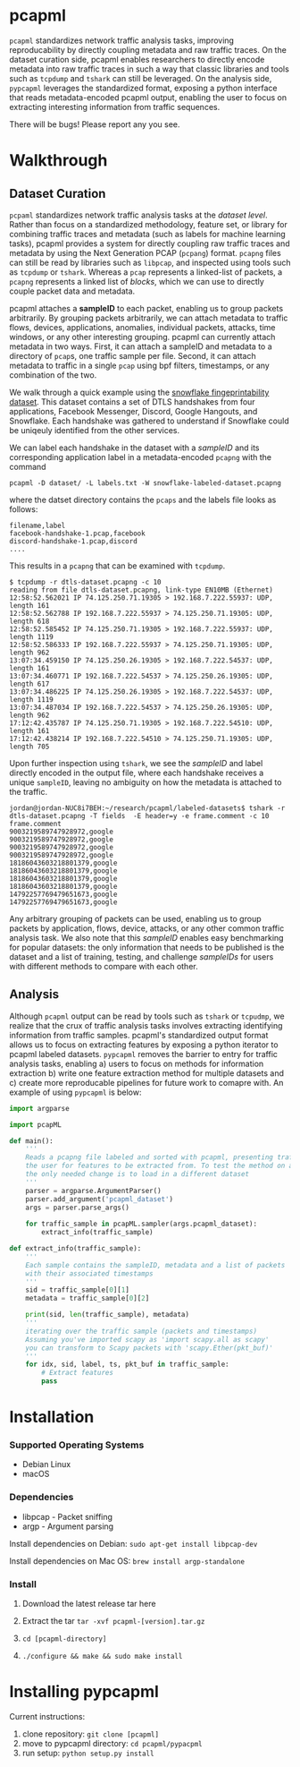 # pcapml

`pcapml` standardizes network traffic analysis tasks, improving reproducability by directly coupling metadata and raw traffic traces. On the dataset curation side, pcapml enables researchers to directly encode metadata into raw traffic traces in such a way that classic libraries and tools such as `tcpdump` and `tshark` can still be leveraged. On the analysis side, `pypcapml` leverages the standardized format, exposing a python interface that reads metadata-encoded pcapml output, enabling the user to focus on extracting interesting information from traffic sequences. 

There will be bugs! Please report any you see.

# Walkthrough

## Dataset Curation

`pcpaml` standardizes network traffic analysis tasks at the _dataset level_. Rather than focus on a standardized methodology, feature set, or library for combining traffic traces and metadata (such as labels for machine learning tasks), pcapml provides a system for directly coupling raw traffic traces and metadata by using the Next Generation PCAP (`pcpang`) format. `pcapng` files can still be read by libraries such as `libpcap`, and inspected using tools such as `tcpdump` or `tshark`. Whereas a `pcap` represents a linked-list of packets, a `pcapng` represents a linked list of _blocks_, which we can use to directly couple packet data and metadata. 

pcapml attaches a **sampleID** to each packet, enabling us to group packets arbitrarily. By grouping packets arbitrarily, we can attach metadata to traffic flows, devices, applications, anomalies, individual packets, attacks, time windows, or any other interesting grouping. pcapml can currently attach metadata in two ways. First, it can attach a sampleID and metadata to a directory of `pcap`s, one traffic sample per file. Second, it can attach metadata to traffic in a single `pcap` using bpf filters, timestamps, or any combination of the two. 

We walk through a quick example using the [snowflake fingeprintability dataset](https://github.com/kyle-macmillan/snowflake_fingerprintability). This dataset contains a set of DTLS handshakes from four applications, Facebook Messenger, Discord, Google Hangouts, and Snowflake. Each handshake was gathered to understand if Snowflake could be uniqeuly identified from the other services. 

We can label each handshake in the dataset with a _sampleID_ and its corresponding application label in a metadata-encoded `pcapng` with the command

`pcapml -D dataset/ -L labels.txt -W snowflake-labeled-dataset.pcapng`

where the datset directory contains the `pcaps` and the labels file looks as follows:

```
filename,label
facebook-handshake-1.pcap,facebook
discord-handshake-1.pcap,discord
....
```

This results in a `pcapng` that can be examined with `tcpdump`.

```
$ tcpdump -r dtls-dataset.pcapng -c 10
reading from file dtls-dataset.pcapng, link-type EN10MB (Ethernet)
12:58:52.562021 IP 74.125.250.71.19305 > 192.168.7.222.55937: UDP, length 161
12:58:52.562788 IP 192.168.7.222.55937 > 74.125.250.71.19305: UDP, length 618
12:58:52.585452 IP 74.125.250.71.19305 > 192.168.7.222.55937: UDP, length 1119
12:58:52.586333 IP 192.168.7.222.55937 > 74.125.250.71.19305: UDP, length 962
13:07:34.459150 IP 74.125.250.26.19305 > 192.168.7.222.54537: UDP, length 161
13:07:34.460771 IP 192.168.7.222.54537 > 74.125.250.26.19305: UDP, length 617
13:07:34.486225 IP 74.125.250.26.19305 > 192.168.7.222.54537: UDP, length 1119
13:07:34.487034 IP 192.168.7.222.54537 > 74.125.250.26.19305: UDP, length 962
17:12:42.435787 IP 74.125.250.71.19305 > 192.168.7.222.54510: UDP, length 161
17:12:42.438214 IP 192.168.7.222.54510 > 74.125.250.71.19305: UDP, length 705
```

Upon further inspection using `tshark`, we see the _sampleID_ and label directly encoded in the output file, where each handshake receives a unique `sampleID`, leaving no ambiguity on how the metadata is attached to the traffic.

```
jordan@jordan-NUC8i7BEH:~/research/pcapml/labeled-datasets$ tshark -r dtls-dataset.pcapng -T fields  -E header=y -e frame.comment -c 10
frame.comment
9003219589747928972,google
9003219589747928972,google
9003219589747928972,google
9003219589747928972,google
18186043603218801379,google
18186043603218801379,google
18186043603218801379,google
18186043603218801379,google
14792257769479651673,google
14792257769479651673,google
```

Any arbitrary grouping of packets can be used, enabling us to group packets by application, flows, device, attacks, or any other common traffic analysis task. We also note that this _sampleID_ enables easy benchmarking for popular datasets: the only information that needs to be published is the dataset and a list of training, testing, and challenge _sampleIDs_ for users with different methods to compare with each other.

## Analysis

Although `pcapml` output can be read by tools such as `tshark` or `tcpudmp`, we realize that the crux of traffic analysis tasks involves extracting identifying information from traffic samples. pcapml's standardized output format allows us to focus on extracting features by exposing a python iterator to pcapml labeled datasets. `pypcapml` removes the barrier to entry for traffic analysis tasks, enabling a) users to focus on methods for information extraction b) write one feature extraction method for multiple datasets and c) create more reproducable pipelines for future work to comapre with. An example of using `pypcapml` is below:

```python
import argparse

import pcapML

def main():
    '''
    Reads a pcapng file labeled and sorted with pcapml, presenting traffic samples to 
    the user for features to be extracted from. To test the method on a new dataset
    the only needed change is to load in a different dataset
    '''
    parser = argparse.ArgumentParser()
    parser.add_argument('pcapml_dataset')
    args = parser.parse_args()
    
    for traffic_sample in pcapML.sampler(args.pcapml_dataset):
        extract_info(traffic_sample)

def extract_info(traffic_sample):
    '''
    Each sample contains the sampleID, metadata and a list of packets 
    with their associated timestamps
    '''
    sid = traffic_sample[0][1]
    metadata = traffic_sample[0][2]

    print(sid, len(traffic_sample), metadata)
    '''
    iterating over the traffic sample (packets and timestamps)
    Assuming you've imported scapy as 'import scapy.all as scapy'
    you can transform to Scapy packets with 'scapy.Ether(pkt_buf)'
    '''
    for idx, sid, label, ts, pkt_buf in traffic_sample:
        # Extract features
        pass
```

# Installation

### Supported Operating Systems

* Debian Linux
* macOS

### Dependencies

* libpcap - Packet sniffing
* argp - Argument parsing

Install dependencies on Debian: `sudo apt-get install libpcap-dev`

Install dependencies on Mac OS: `brew install argp-standalone`

### Install

1. Download the latest release tar here

2. Extract the tar `tar -xvf pcapml-[version].tar.gz`

3. `cd [pcapml-directory]`

4. `./configure && make && sudo make install`


# Installing pypcapml

Current instructions:

1. clone repository: `git clone [pcapml]`
2. move to pypcapml directory: `cd pcapml/pypacpml`
3. run setup: `python setup.py install`

